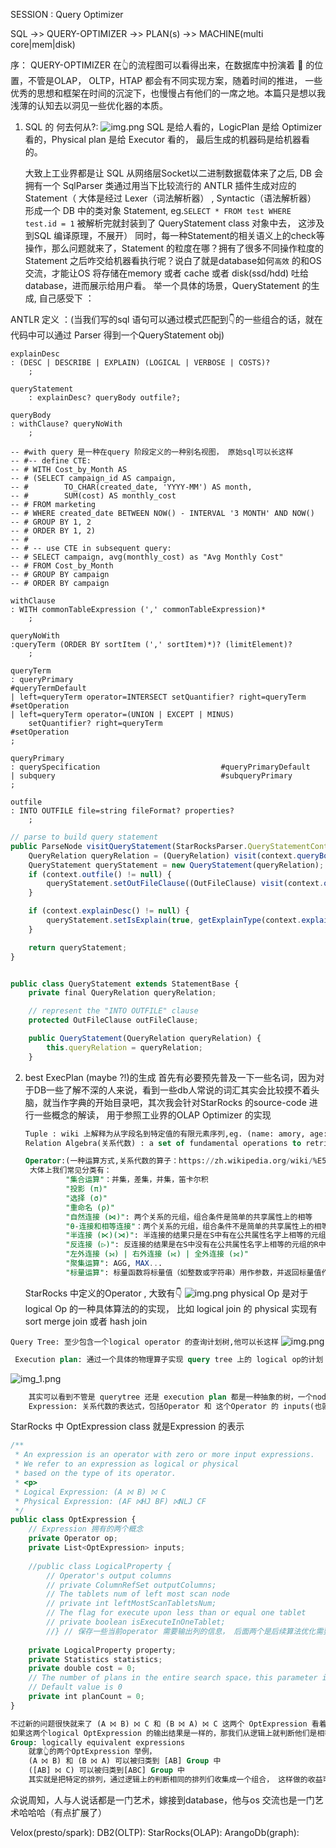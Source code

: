 SESSION : Query Optimizer

SQL ->> QUERY-OPTIMIZER ->> PLAN(s) ->> MACHINE(multi core|mem|disk)

序：
    QUERY-OPTIMIZER 在👆的流程图可以看得出来，在数据库中扮演着 🧠 的位置，不管是OLAP， OLTP，HTAP 都会有不同实现方案，随着时间的推进，
一些优秀的思想和框架在时间的沉淀下，也慢慢占有他们的一席之地。本篇只是想以我浅薄的认知去以洞见一些优化器的本质。

1. SQL 的 何去何从?:
   ![img.png](../imgs/sqls.png)
   SQL 是给人看的，LogicPlan 是给 Optimizer 看的，Physical plan 是给 Executor 看的， 最后生成的机器码是给机器看的。

   大致上工业界都是让 SQL 从网络层Socket以二进制数据载体来了之后, DB 会拥有一个 SqlParser 类通过用当下比较流行的 ANTLR 插件生成对应的 Statement（ 
大体是经过 Lexer（词法解析器） , Syntactic（语法解析器） 形成一个 DB 中的类对象 Statement, eg.```SELECT * FROM test WHERE test.id = 1```  被解析完就封装到了 QueryStatement class 对象中去，
这涉及到SQL 编译原理，不展开） 同时，每一种Statement的相关语义上的check等操作，那么问题就来了，Statement 的粒度在哪？拥有了很多不同操作粒度的Statement 之后咋交给机器看执行呢？说白了就是database如何```高效```
的和OS交流，才能让OS 将存储在memory 或者 cache 或者 disk(ssd/hdd) 吐给database，进而展示给用户看。
举一个具体的场景，QueryStatement 的生成, 自己感受下 ：

ANTLR 定义 ：(当我们写的sql 语句可以通过模式匹配到👇的一些组合的话，就在代码中可以通过 Parser 得到一个QueryStatement obj)
```mysql
explainDesc
: (DESC | DESCRIBE | EXPLAIN) (LOGICAL | VERBOSE | COSTS)?
    ;

queryStatement
    : explainDesc? queryBody outfile?;
    
queryBody
: withClause? queryNoWith
    ;
    
-- #with query 是一种在query 阶段定义的一种别名视图， 原始sql可以长这样
-- #-- define CTE:
-- # WITH Cost_by_Month AS
-- # (SELECT campaign_id AS campaign,
-- #        TO_CHAR(created_date, 'YYYY-MM') AS month,
-- #        SUM(cost) AS monthly_cost
-- # FROM marketing
-- # WHERE created_date BETWEEN NOW() - INTERVAL '3 MONTH' AND NOW()
-- # GROUP BY 1, 2
-- # ORDER BY 1, 2)
-- # 
-- # -- use CTE in subsequent query:
-- # SELECT campaign, avg(monthly_cost) as "Avg Monthly Cost"
-- # FROM Cost_by_Month
-- # GROUP BY campaign
-- # ORDER BY campaign
    
withClause
: WITH commonTableExpression (',' commonTableExpression)*
    ;

queryNoWith
:queryTerm (ORDER BY sortItem (',' sortItem)*)? (limitElement)?
    ;

queryTerm
: queryPrimary                                                             #queryTermDefault
| left=queryTerm operator=INTERSECT setQuantifier? right=queryTerm         #setOperation
| left=queryTerm operator=(UNION | EXCEPT | MINUS)
    setQuantifier? right=queryTerm                                         #setOperation
;

queryPrimary
: querySpecification                           #queryPrimaryDefault
| subquery                                     #subqueryPrimary
;

outfile
: INTO OUTFILE file=string fileFormat? properties?
    ;
```
```javascript
// parse to build query statement 
public ParseNode visitQueryStatement(StarRocksParser.QueryStatementContext context) {
    QueryRelation queryRelation = (QueryRelation) visit(context.queryBody());
    QueryStatement queryStatement = new QueryStatement(queryRelation);
    if (context.outfile() != null) {
        queryStatement.setOutFileClause((OutFileClause) visit(context.outfile()));
    }

    if (context.explainDesc() != null) {
        queryStatement.setIsExplain(true, getExplainType(context.explainDesc()));
    }

    return queryStatement;
}


public class QueryStatement extends StatementBase {
    private final QueryRelation queryRelation;

    // represent the "INTO OUTFILE" clause
    protected OutFileClause outFileClause;

    public QueryStatement(QueryRelation queryRelation) {
        this.queryRelation = queryRelation;
    }
```

   
2. best ExecPlan (maybe ?!)的生成
      首先有必要预先普及一下一些名词，因为对于DB一些了解不深的人来说，看到一些db人常说的词汇其实会比较摸不着头脑，就当作字典的开始目录吧，其次我会针对StarRocks 的source-code 进行一些概念的解读，
   用于参照工业界的OLAP Optimizer 的实现
      ```sql
      Tuple : wiki 上解释为从字段名到特定值的有限元素序列,eg. (name: amory, age: 25, cute: true) 作为一个tuple:表示25岁且可爱的amory 
      Relation Algebra(关系代数) : a set of fundamental operations to retrieve and manipulate tuples (检索和管理tuples 的一组操作集合)  
      
      Operator:(一种运算方式,关系代数的算子：https://zh.wikipedia.org/wiki/%E5%85%B3%E7%B3%BB%E4%BB%A3%E6%95%B0_(%E6%95%B0%E6%8D%AE%E5%BA%93))
       大体上我们常见分类有：
               "集合运算"：并集，差集，并集，笛卡尔积
               "投影 (π)"
               "选择 (σ)"
               "重命名 (ρ)"
               "自然连接 (⋈)": 两个关系的元组，组合条件是简单的共享属性上的相等
               "θ-连接和相等连接"：两个关系的元组，组合条件不是简单的共享属性上的相等，有< , <>
               "半连接 (⋉)(⋊)": 半连接的结果只是在S中有在公共属性名字上相等的元组所有的R中的元组
               "反连接 (▷)": 反连接的结果是在S中没有在公共属性名字上相等的元组的R中的那些元组。
               "左外连接 (⟕) | 右外连接 (⟖) | 全外连接 (⟗)"
               "聚集运算": AGG, MAX...
               "标量运算": 标量函数将标量值（如整数或字符串）用作参数，并返回标量值作为结果。 可在 SQL 中任意可以传递标量值的地方使用标量函数, 如EXISTS, IN ...

      ```
      StarRocks 中定义的Operator , 大致有👇
      ![img.png](../imgs/operators.drawio.png)
        physical Op 是对于 logical Op 的一种具体算法的的实现， 比如 logical join 的 physical 实现有sort merge join 或者 hash join

```Query Tree: 至少包含一个logical operator 的查询计划树,他可以长这样```
![img.png](../imgs/col1.png)
```sql
 Execution plan: 通过一个具体的物理算子实现 query tree 上的 logical op的计划
```
![img_1.png](../imgs/col2.png)
```sql
    其实可以看到不管是 querytree 还是 execution plan 都是一种抽象的树，一个node + inputs(children),所以我们使用一个Expression
    Expression: 关系代数的表达式，包括Operator 和 这个Operator 的 inputs(也就是tree 的children)
```
StarRocks 中 OptExpression class 就是Expression 的表示
```javascript
/**
 * An expression is an operator with zero or more input expressions.
 * We refer to an expression as logical or physical
 * based on the type of its operator.
 * <p>
 * Logical Expression: (A ⨝ B) ⨝ C
 * Physical Expression: (AF ⨝HJ BF) ⨝NLJ CF
 */
public class OptExpression {
    // Expression 拥有的两个概念
    private Operator op;
    private List<OptExpression> inputs;
    
    //public class LogicalProperty {
        // Operator's output columns
        // private ColumnRefSet outputColumns;
        // The tablets num of left most scan node
        // private int leftMostScanTabletsNum;
        // The flag for execute upon less than or equal one tablet
        // private boolean isExecuteInOneTablet;
        //} // 保存一些当前operator 需要输出列的信息， 后面两个是后续算法优化需要的一些标志和额外信息
    
    private LogicalProperty property;
    private Statistics statistics;
    private double cost = 0;
    // The number of plans in the entire search space，this parameter is valid only when cbo_use_nth_exec_plan configured.
    // Default value is 0
    private int planCount = 0;
}
```
```sql  
不过新的问题很快就来了 (A ⨝ B) ⨝ C 和 (B ⨝ A) ⨝ C 这两个 OptExpression 看着它两 不相似莫
如果这两个logical OptExpression 的输出结果是一样的，那我们从逻辑上就判断他们是相等的，相等的OptExpression 用同一个表达式表示就是Group 
Group: logically equivalent expressions 
    就拿👆的两个OptExpression 举例，
    (A ⨝ B) 和 (B ⨝ A) 可以被归类到 [AB] Group 中
    ([AB] ⨝ C) 可以被归类到[ABC] Group 中
    其实就是把特定的排列，通过逻辑上的判断相同的排列们收集成一个组合， 这样做的收益可以多想想看
```
    
众说周知，人与人说话都是一门艺术，嫁接到database，他与os 交流也是一门艺术哈哈哈（有点扩展了）

Velox(presto/spark):
DB2(OLTP):
StarRocks(OLAP):
ArangoDb(graph):